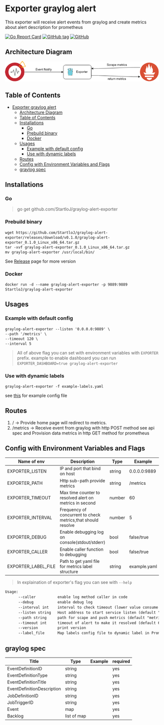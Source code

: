 # Exporter graylog alert

This exporter will receive alert events from graylog and create metrics about alert description for prometheus

[![Go Report Card](https://goreportcard.com/badge/github.com/StartloJ/graylog-alert-exporter)](https://goreportcard.com/report/github.com/StartloJ/graylog-alert-exporter)
[![GitHub tag](https://img.shields.io/github/tag/StartloJ/graylog-alert-exporter.svg)](https://github.com/StartloJ/graylog-alert-exporter/releases/latest)
[![GitHub](https://img.shields.io/github/license/StartloJ/graylog-alert-exporter)](https://github.com/StartloJ/graylog-alert-exporter/blob/main/LICENSE)

## Architecture Diagram
  
<img src="./img/graylog-alert-exporter.png">
  

## Table of Contents

- [Exporter graylog alert](#exporter-graylog-alert)
  - [Architecture Diagram](#architecture-diagram)
  - [Table of Contents](#table-of-contents)
  - [Installations](#installations)
    - [Go](#go)
    - [Prebuild binary](#prebuild-binary)
    - [Docker](#docker)
  - [Usages](#usages)
    - [Example with default config](#example-with-default-config)
    - [Use with dynamic labels](#use-with-dynamic-labels)
  - [Routes](#routes)
  - [Config with Environment Variables and Flags](#config-with-environment-variables-and-flags)
  - [graylog spec](#graylog-spec)

## Installations

### Go

> go get github.com/StartloJ/graylog-alert-exporter

### Prebuild binary

```command
wget https://github.com/StartloJ/graylog-alert-exporter/releases/download/v0.1.0/graylog-alert-exporter_0.1.0_Linux_x86_64.tar.gz
tar -xvf graylog-alert-exporter_0.1.0_Linux_x86_64.tar.gz
mv graylog-alert-exporter /usr/local/bin/
```

See [Release](https://github.com/StartloJ/graylog-alert-exporter/releases) page for more version

### Docker

```command
docker run -d --name graylog-alert-exporter -p 9889:9889 StartloJ/graylog-alert-exporter
```

## Usages

### Example with default config

```command
graylog-alert-exporter --listen '0.0.0.0:9889' \
--path '/metrics' \
--timeout 120 \
--interval 5
```

> All of above flag you can set with environment variables with `EXPORTER` prefix. example to enable dashboard you can run `EXPORTER_DASHBOARD=true graylog-alert-exporter`

### Use with dynamic labels

```command
graylog-alert-exporter -f example-labels.yaml
```

see [this](example-labels.yaml) for example config file

## Routes

1. / -> Provide home page will redirect to metrics.
1. /metrics -> Receive event from graylog with http POST method see api spec and Provision data metrics in http GET method for prometheus

## Config with Environment Variables and Flags

Name of env|Description|Type|Example
---|---|---|---
EXPORTER_LISTEN|IP and port that bind on host|string|0.0.0.0:9889
EXPORTER_PATH|Http sub-path provide metrics|string|/metrics
EXPORTER_TIMEOUT|Max time counter to resolved alert on metrics in second|number|60
EXPORTER_INTERVAL|Frequency of concurrent to check metrics,that should resolve |number|5
EXPORTER_DEBUG|Enable debugging log on console(stdout/stderr)|bool|false/true
EXPORTER_CALLER|Enable caller function to debugging|bool|false/true
EXPORTER_LABEL_FILE|Path to get yaml file for metrics label structure|string|example.yaml

> In explaination of exporter's flag you can see with `--help`

```txt
Usage:
      --caller          enable log method caller in code
      --debug           enable debug log
      --interval int    interval to check timeout (lower value consume more cpu) (default 5)
      --listen string   Host address to start service listen (default "0.0.0.0:9889")
      --path string     path for scape and push metrics (default "metrics")
      --timeout int     timeout of alert to make it resolved (default 60)
      --version         print version
      --label_file      Map labels config file to dynamic label in Prometheus metrics
```

## graylog spec

| Title                      | Type        | Example | required |
|----------------------------|-------------|---------|----------|
| EventDefinitionID          | string      |         | yes      |
| EventDefinitionType        | string      |         | yes      |
| EventDefinitionTitle       | string      |         | yes      |
| EventDefinitionDescription | string      |         | yes      |
| JobDefinitionID            | string      |         | yes      |
| JobTriggerID               | string      |         | yes      |
| Event                      | map         |         | yes      |
| Backlog                    | list of map |         | yes      |
